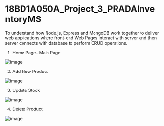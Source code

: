 # 18BD1A050A_Project_3_PRADAInventoryMS
 To understand how Node.js, Express and MongoDB work together to deliver web applications where front-end Web Pages interact with server and then server connects with database to perform CRUD operations. 

1. Home Page- Main Page

![image](https://user-images.githubusercontent.com/68902255/116524268-cffec900-a8f4-11eb-95b7-1ea3940199a8.png)


2. Add New Product

![image](https://user-images.githubusercontent.com/68902255/116524488-1522fb00-a8f5-11eb-89a9-e1d029152080.png)


3. Update Stock

![image](https://user-images.githubusercontent.com/68902255/116524600-31bf3300-a8f5-11eb-98c7-9bb1a66f528e.png)


4. Delete Product

![image](https://user-images.githubusercontent.com/68902255/116524683-4ac7e400-a8f5-11eb-87b2-7d65d9d6a3f1.png)




